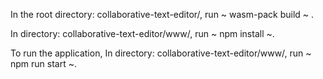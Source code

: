 In the root directory: collaborative-text-editor/, run ~ wasm-pack build ~ .

In directory: collaborative-text-editor/www/, run ~ npm install ~.

To run the application, In directory: collaborative-text-editor/www/, run ~ npm run start ~.

